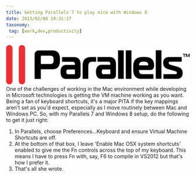 ```yaml
---
title: Getting Parallels 7 to play nice with Windows 8
date: 2013/02/08 19:31:17
taxonomy: 
 tag: [work,dev,productivity]
---
```


![Parallels](parallels.png)
One of the challenges of working in the Mac environment while developing in Microsoft technologies is getting the VM machine working as you want. Being a fan of keyboard shortcuts, it's a major PITA if the key mappings aren't set as you'd expect, especially as I move routinely between Mac and Windows PC. So, with my Parallels 7 and Windows 8 setup, do the following to get it just right:

1. In Parallels, choose Preferences...Keyboard and ensure Virtual Machine Shortcuts are off.
2. At the bottom of that box, I leave 'Enable Mac OSX system shortcuts' enabled to give me the Fn controls across the top of my keyboard. This means I have to press Fn with, say, F6 to compile in VS2012 but that's how I prefer it.
3. That's all she wrote.

